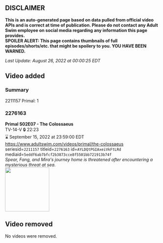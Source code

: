 ## DISCLAIMER
**This is an auto-generated page based on data pulled from official video APIs and is correct at time of publication. Please do not contact any Adult Swim employee on social media regarding any information this page provides.**  
**SPOILER ALERT: This page contains thumbnails of full episodes/shorts/etc. that might be spoilery to you. YOU HAVE BEEN WARNED.**  

_Last Update: August 26, 2022 at 00:00:25 EDT_
## Video added
### Summary
2211157 Primal: 1  
### 2276163
**Primal S02E07 - The Colossaeus**  
TV-14-V 🔒 22:23  
⌛ September 15, 2022 at 23:59:00 EDT  
https://www.adultswim.com/videos/primal/the-colossaeus  
seriesid=`2211157` titleid=`2276163` id=`AYLDQtPGIAxeiVkFtLRd` mediaid=`5eddf6ab7bfcf2b3873cce8f5501bb721913b74f`  
_Spear, Fang, and Mira's journey home is threatened after encountering a mysterious threat at sea._  
<a href="https://media.cdn.adultswim.com/uploads/20220822/thumbnails/2_22822154850-Primal_017_Colossaeus.png"><img src="https://media.cdn.adultswim.com/uploads/20220822/thumbnails/2_22822154850-Primal_017_Colossaeus.png" height="144px" /></a>
## Video removed
No videos were removed.  
